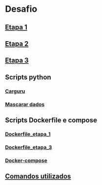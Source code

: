 # Desafio

## [Etapa 1](./Etapa_1/Readme.md)

## [Etapa 2](./Etapa_2/Readme.md)

## [Etapa 3](./Etapa_3/Readme.md)

## Scripts python

### [Carguru](./Etapa_1/carguru.py)

### [Mascarar dados](./Etapa_3/mascarar_dados.py)

## Scripts Dockerfile e compose

### [Dockerfile_etapa_1](./Etapa_1/Dockerfile)

### [Dockerfile_etapa_3](./Etapa_3/Dockerfile)

### [Docker-compose](./compose.yml)

## [Comandos utilizados](./Comandos.md)
